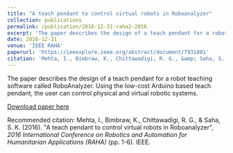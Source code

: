 ```yaml
---
title: "A teach pendant to control virtual robots in Roboanalyzer"
collection: publications
permalink: /publication/2016-12-31-raha2-2016
excerpt: 'The paper describes the design of a teach pendant for a robot teaching software called RoboAnalyzer. Using the low-cost Arduino based teach pendant, the user can control physical and virtual robotic systems.'
date: 2016-12-31
venue: 'IEEE RAHA'
paperurl: 'https://ieeexplore.ieee.org/abstract/document/7931881'
citation: 'Mehta, I., Bimbraw, K., Chittawadigi, R. G., &amp; Saha, S. K. (2016). &quot;A teach pendant to control virtual robots in Roboanalyzer&quot;, <i> 2016 International Conference on Robotics and Automation for Humanitarian Applications (RAHA) </i> (pp. 1-6). IEEE.'
---
```

The paper describes the design of a teach pendant for a robot teaching software called RoboAnalyzer. Using the low-cost Arduino based teach pendant, the user can control physical and virtual robotic systems.

[Download paper here](https://ieeexplore.ieee.org/abstract/document/7931881)

Recommended citation: Mehta, I., Bimbraw, K., Chittawadigi, R. G., & Saha, S. K. (2016). "A teach pendant to control virtual robots in Roboanalyzer", <i> 2016 International Conference on Robotics and Automation for Humanitarian Applications (RAHA) </i> (pp. 1-6). IEEE.